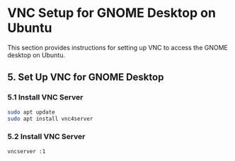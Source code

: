 # VNC Setup for GNOME Desktop on Ubuntu

This section provides instructions for setting up VNC to access the GNOME desktop on Ubuntu.

## 5. Set Up VNC for GNOME Desktop

### 5.1 Install VNC Server

```bash
sudo apt update
sudo apt install vnc4server
```
### 5.2 Install VNC Server
```bash
vncserver :1
```



